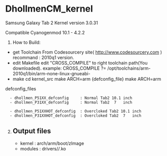 DhollmenCM_kernel
=================

Samsung Galaxy Tab 2 Kernel version 3.0.31

Compatible Cyanogenmod 10.1 - 4.2.2 


1. How to Build:
   

  - get Toolchain
      From Codesourcery site( http://www.codesourcery.com )
      recommand : 2010q1 version.
  - edit Makefile
      edit  "CROSS_COMPILE" to right toolchain path(You downloaded).
             example:  CROSS_COMPILE ?= /opt/toolchains/arm-2010q1/bin/arm-none-linux-gnueabi-
  - make
      cd kernel_src
      make ARCH=arm {defconfig_file}
      make ARCH=arm
 
   
   defconfig_files
   
      - dhollmen_P51XX_defconfig     : Normal Tab2 10.1 inch
      - dhollmen_P31XX_defconfig     : Normal Tab2  7   inch
      
      - dhollmen_P51XXHOT_defconfig  : Overcloked Tab2 10.1 inch
      - dhollmen_P31XXHOT_defconfig  : Overcloked Tab2  7   inch


2. Output files
   ------------
   - kernel  : arch/arm/boot/zImage
   - modules : drivers/*/*.ko
